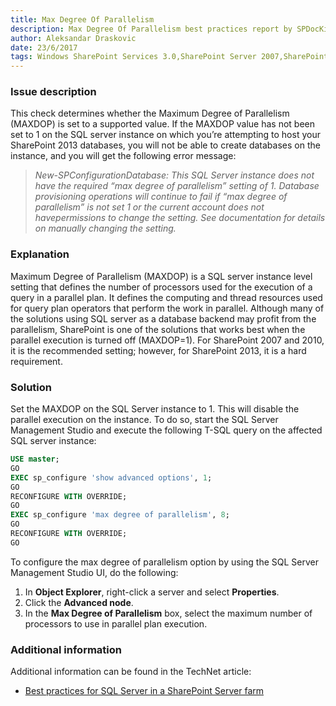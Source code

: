 ```yaml
---
title: Max Degree Of Parallelism 
description: Max Degree Of Parallelism best practices report by SPDocKit determines whether the Maximum Degree of Parallelism (MAXDOP) is set to a supported value.
author: Aleksandar Draskovic 
date: 23/6/2017
tags: Windows SharePoint Services 3.0,SharePoint Server 2007,SharePoint Foundation 2010,SharePoint Server 2010,SharePoint Foundation 2013,SharePoint Server 2013,SharePoint Server 2016
---
```

### Issue description
This check determines whether the Maximum Degree of Parallelism (MAXDOP) is set to a supported value. If the MAXDOP value has not been set to 1 on the SQL server instance on which you’re attempting to host your SharePoint 2013 databases, you will not be able to create databases on the instance, and you will get the following error message:

>*New-SPConfigurationDatabase: This SQL Server instance does not have the required “max degree of parallelism” setting of 1.* *Database provisioning operations will continue to fail if “max degree of parallelism” is not set 1 or the current account does not havepermissions to change the setting. See documentation for details on manually changing the setting.*

### Explanation
Maximum Degree of Parallelism (MAXDOP) is a SQL server instance level setting that defines the number of processors used for the execution of a query in a parallel plan. It defines the computing and thread resources used for query plan operators that perform the work in parallel. Although many of the solutions using SQL server as a database backend may profit from the parallelism, SharePoint is one of the solutions that works best when the parallel execution is turned off (MAXDOP=1). For SharePoint 2007 and 2010, it is the recommended setting; however, for SharePoint 2013, it is a hard requirement.
### Solution
Set the MAXDOP on the SQL Server instance to 1. This will disable the parallel execution on the instance. To do so, start the SQL Server Management Studio and execute the following T-SQL query on the affected SQL server instance:
```sql
USE master; 
GO 
EXEC sp_configure 'show advanced options', 1; 
GO 
RECONFIGURE WITH OVERRIDE; 
GO 
EXEC sp_configure 'max degree of parallelism', 8; 
GO 
RECONFIGURE WITH OVERRIDE; 
GO
```

To configure the max degree of parallelism option by using the SQL Server Management Studio UI, do the following:
1. In **Object Explorer**, right-click a server and select **Properties**.
2. Click the **Advanced node**.
3. In the **Max Degree of Parallelism** box, select the maximum number of processors to use in parallel plan execution.

### Additional information 
Additional information can be found in the TechNet article:
* [Best practices for SQL Server in a SharePoint Server farm](https://technet.microsoft.com/en-us/library/hh292622.aspx)
